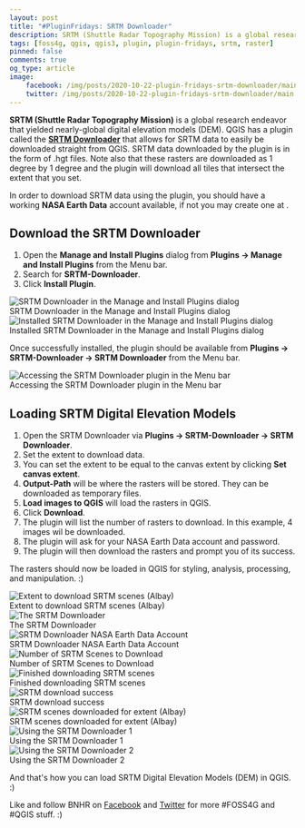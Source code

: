 ```yaml
---
layout: post
title: "#PluginFridays: SRTM Downloader"
description: SRTM (Shuttle Radar Topography Mission) is a global research endeavor that yielded nearly-global digital elevation models (DEM). QGIS has a plugin called the SRTM Downloader that allows for SRTM data to easily be downloaded straight from QGIS. 
tags: [foss4g, qgis, qgis3, plugin, plugin-fridays, srtm, raster]
pinned: false
comments: true
og_type: article
image:
    facebook: /img/posts/2020-10-22-plugin-fridays-srtm-downloader/main.png
    twitter: /img/posts/2020-10-22-plugin-fridays-srtm-downloader/main.png
---
```


**SRTM (Shuttle Radar Topography Mission)** is a global research endeavor that yielded nearly-global digital elevation models (DEM). QGIS has a plugin called the [**SRTM Downloader**](https://plugins.qgis.org/plugins/SRTM-Downloader/) that allows for SRTM data to easily be downloaded straight from QGIS. SRTM data downloaded by the plugin is in the form of .hgt files. Note also that these rasters are downloaded as 1 degree by 1 degree and the plugin will download all tiles that intersect the extent that you set.

In order to download SRTM data using the plugin, you should have a working **NASA Earth Data** account available, if not you may create one at [](https://urs.earthdata.nasa.gov/users/new).

## Download the SRTM Downloader
1. Open the **Manage and Install Plugins** dialog from **Plugins -> Manage and Install Plugins** from the Menu bar.
2. Search for **SRTM-Downloader**.
3. Click **Install Plugin**.

<div class="col-lg-12 img-container"><img class="img-fluid post-img img-shadow" src="{{ site.assets }}/img/posts/2020-10-22-plugin-fridays-srtm-downloader/install-1.png" alt="SRTM Downloader in the Manage and Install Plugins dialog"><figcaption class="figure-caption text-center">SRTM Downloader in the Manage and Install Plugins dialog</figcaption></div>

<div class="col-lg-12 img-container"><img class="img-fluid post-img img-shadow" src="{{ site.assets }}/img/posts/2020-10-22-plugin-fridays-srtm-downloader/install-2.png" alt="Installed SRTM Downloader in the Manage and Install Plugins dialog"><figcaption class="figure-caption text-center">Installed SRTM Downloader in the Manage and Install Plugins dialog</figcaption></div>

Once successfully installed, the plugin should be available from **Plugins -> SRTM-Downloader -> SRTM Downloader** from the Menu bar.

<div class="col-lg-12 img-container"><img class="img-fluid post-img img-shadow" src="{{ site.assets }}/img/posts/2020-10-22-plugin-fridays-srtm-downloader/srtm-downloader-menu-bar.png" alt="Accessing the SRTM Downloader plugin in the Menu bar"><figcaption class="figure-caption text-center">Accessing the SRTM Downloader plugin in the Menu bar</figcaption></div>

## Loading SRTM Digital Elevation Models

1. Open the SRTM Downloader via **Plugins -> SRTM-Downloader -> SRTM Downloader**.
2. Set the extent to download data.
3. You can set the extent to be equal to the canvas extent by clicking **Set canvas extent**.
4. **Output-Path** will be where the rasters will be stored. They can be downloaded as temporary files. 
5. **Load images to QGIS** will load the rasters in QGIS.
6. Click **Download**.
7. The plugin will list the number of rasters to download. In this example, 4 images wil be downloaded. 
8. The plugin will ask for your NASA Earth Data account and password.
9. The plugin will then download the rasters and prompt you of its success.

The rasters should now be loaded in QGIS for styling, analysis, processing, and manipulation. :)

<div class="col-lg-12 img-container"><img class="img-fluid post-img img-shadow" src="{{ site.assets }}/img/posts/2020-10-22-plugin-fridays-srtm-downloader/albay.png" alt="Extent to download SRTM scenes (Albay)"><figcaption class="figure-caption text-center">Extent to download SRTM scenes (Albay)</figcaption></div>

<div class="col-lg-12 img-container"><img class="img-fluid post-img img-shadow" src="{{ site.assets }}/img/posts/2020-10-22-plugin-fridays-srtm-downloader/srtm-downloader.png" alt="The SRTM Downloader"><figcaption class="figure-caption text-center">The SRTM Downloader</figcaption></div>

<div class="col-lg-12 img-container"><img class="img-fluid post-img img-shadow" src="{{ site.assets }}/img/posts/2020-10-22-plugin-fridays-srtm-downloader/download-creds.png" alt="SRTM Downloader NASA Earth Data Account"><figcaption class="figure-caption text-center">SRTM Downloader NASA Earth Data Account</figcaption></div>

<div class="col-lg-12 img-container"><img class="img-fluid post-img img-shadow" src="{{ site.assets }}/img/posts/2020-10-22-plugin-fridays-srtm-downloader/download-number.png" alt="Number of SRTM Scenes to Download"><figcaption class="figure-caption text-center">Number of SRTM Scenes to Download</figcaption></div>

<div class="col-lg-12 img-container"><img class="img-fluid post-img img-shadow" src="{{ site.assets }}/img/posts/2020-10-22-plugin-fridays-srtm-downloader/download-finish.png" alt="Finished downloading SRTM scenes"><figcaption class="figure-caption text-center">Finished downloading SRTM scenes</figcaption></div>

<div class="col-lg-12 img-container"><img class="img-fluid post-img img-shadow" src="{{ site.assets }}/img/posts/2020-10-22-plugin-fridays-srtm-downloader/download-success.png" alt="SRTM download success"><figcaption class="figure-caption text-center">SRTM download success</figcaption></div>

<div class="col-lg-12 img-container"><img class="img-fluid post-img img-shadow" src="{{ site.assets }}/img/posts/2020-10-22-plugin-fridays-srtm-downloader/albay-srtm.png" alt="SRTM scenes downloaded for extent (Albay)"><figcaption class="figure-caption text-center">SRTM scenes downloaded for extent (Albay)</figcaption></div>

<div class="col-lg-12 img-container"><img class="img-fluid post-img img-shadow" src="{{ site.assets }}/img/posts/2020-10-22-plugin-fridays-srtm-downloader/srtm-downloader-1.gif" alt="Using the SRTM Downloader 1"><figcaption class="figure-caption text-center">Using the SRTM Downloader 1</figcaption></div>


<div class="col-lg-12 img-container"><img class="img-fluid post-img img-shadow" src="{{ site.assets }}/img/posts/2020-10-22-plugin-fridays-srtm-downloader/srtm-downloader-2.gif" alt="Using the SRTM Downloader 2"><figcaption class="figure-caption text-center">Using the SRTM Downloader 2</figcaption></div>

And that's how you can load SRTM Digital Elevation Models (DEM) in QGIS. :)

Like and follow BNHR on [Facebook](https://facebook.com/bnhr.xyz) and [Twitter](https://twitter.com/BNHRdotXYZ) for more #FOSS4G and #QGIS stuff. :)